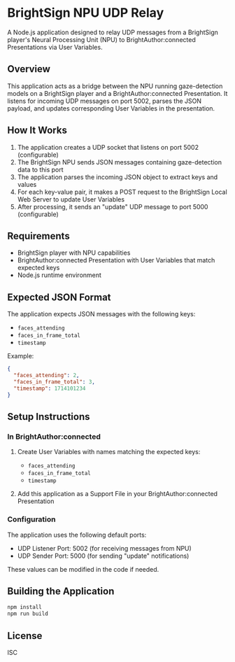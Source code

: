 # BrightSign NPU UDP Relay

A Node.js application designed to relay UDP messages from a BrightSign player's Neural Processing Unit (NPU) to BrightAuthor:connected Presentations via User Variables.

## Overview

This application acts as a bridge between the NPU running gaze-detection models on a BrightSign player and a BrightAuthor:connected Presentation. It listens for incoming UDP messages on port 5002, parses the JSON payload, and updates corresponding User Variables in the presentation.

## How It Works

1. The application creates a UDP socket that listens on port 5002 (configurable)
2. The BrightSign NPU sends JSON messages containing gaze-detection data to this port
3. The application parses the incoming JSON object to extract keys and values
4. For each key-value pair, it makes a POST request to the BrightSign Local Web Server to update User Variables
5. After processing, it sends an "update" UDP message to port 5000 (configurable)

## Requirements

- BrightSign player with NPU capabilities
- BrightAuthor:connected Presentation with User Variables that match expected keys
- Node.js runtime environment

## Expected JSON Format

The application expects JSON messages with the following keys:
- `faces_attending`
- `faces_in_frame_total`
- `timestamp`

Example:
```json
{
  "faces_attending": 2,
  "faces_in_frame_total": 3,
  "timestamp": 1714101234
}
```

## Setup Instructions

### In BrightAuthor:connected

1. Create User Variables with names matching the expected keys:
   - `faces_attending`
   - `faces_in_frame_total`
   - `timestamp`

2. Add this application as a Support File in your BrightAuthor:connected Presentation

### Configuration

The application uses the following default ports:
- UDP Listener Port: 5002 (for receiving messages from NPU)
- UDP Sender Port: 5000 (for sending "update" notifications)

These values can be modified in the code if needed.

## Building the Application

```bash
npm install
npm run build
```

## License

ISC
